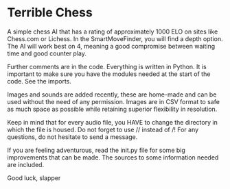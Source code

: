 # Terrible Chess

A simple chess AI that has a rating of approximately 1000 ELO on sites like Chess.com or Lichess. 
In the SmartMoveFinder, you will find a depth option. The AI will work best on 4, meaning a good compromise between waiting time and good counter play. 

Further comments are in the code. Everything is written in Python. It is important to make sure you have the modules needed at the start of the code. 
See the imports. 

Images and sounds are added recently, these are home-made and can be used without the need of any permission. 
Images are in CSV format to safe as much space as possible while retaining superior flexibility in resolution. 

Keep in mind that for every audio file, you HAVE to change the directory in which the file is housed. Do not forget to use // instead of /!
For any questions, do not hesitate to send a message. 

If you are feeling adventurous, read the init.py file for some big improvements that can be made. The sources to some information needed are included.

Good luck, 
slapper
